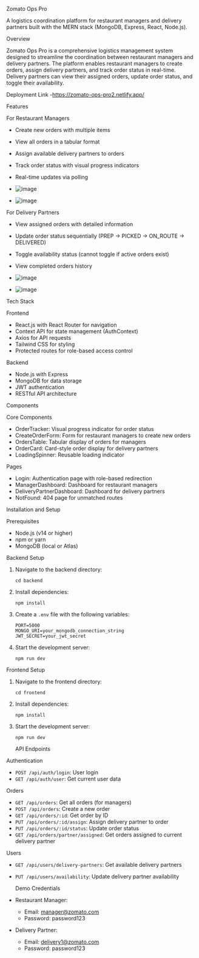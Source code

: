 Zomato Ops Pro

A logistics coordination platform for restaurant managers and delivery partners built with the MERN stack (MongoDB, Express, React, Node.js).

Overview

Zomato Ops Pro is a comprehensive logistics management system designed to streamline the coordination between restaurant managers and delivery partners. The platform enables restaurant managers to create orders, assign delivery partners, and track order status in real-time. Delivery partners can view their assigned orders, update order status, and toggle their availability.

Deployment Link
-https://zomato-ops-pro2.netlify.app/

Features

For Restaurant Managers
- Create new orders with multiple items
- View all orders in a tabular format
- Assign available delivery partners to orders
- Track order status with visual progress indicators
- Real-time updates via polling

- ![image](https://github.com/user-attachments/assets/4658d765-914f-4119-8fd8-cc9b81237c10)
- ![image](https://github.com/user-attachments/assets/da97ba5c-2e33-4d36-93ba-216bb18d2e05)



For Delivery Partners
- View assigned orders with detailed information
- Update order status sequentially (PREP → PICKED → ON_ROUTE → DELIVERED)
- Toggle availability status (cannot toggle if active orders exist)
- View completed orders history

- ![image](https://github.com/user-attachments/assets/c2d08057-c8cc-4484-8d8b-0355df76ec79)
- ![image](https://github.com/user-attachments/assets/9e7e4881-605a-454e-96e4-3d5bdc30d5cb)


Tech Stack

Frontend
- React.js with React Router for navigation
- Context API for state management (AuthContext)
- Axios for API requests
- Tailwind CSS for styling
- Protected routes for role-based access control

Backend
- Node.js with Express
- MongoDB for data storage
- JWT authentication
- RESTful API architecture

Components

Core Components
- OrderTracker: Visual progress indicator for order status
- CreateOrderForm: Form for restaurant managers to create new orders
- OrdersTable: Tabular display of orders for managers
- OrderCard: Card-style order display for delivery partners
- LoadingSpinner: Reusable loading indicator

Pages
- Login: Authentication page with role-based redirection
- ManagerDashboard: Dashboard for restaurant managers
- DeliveryPartnerDashboard: Dashboard for delivery partners
- NotFound: 404 page for unmatched routes

Installation and Setup

Prerequisites
- Node.js (v14 or higher)
- npm or yarn
- MongoDB (local or Atlas)

Backend Setup
1. Navigate to the backend directory:
   ```
   cd backend
   ```
2. Install dependencies:
   ```
   npm install
   ```
3. Create a `.env` file with the following variables:
   ```
   PORT=5000
   MONGO_URI=your_mongodb_connection_string
   JWT_SECRET=your_jwt_secret
   ```
4. Start the development server:
   ```
   npm run dev
   ```

Frontend Setup
1. Navigate to the frontend directory:
   ```
   cd frontend
   ```
2. Install dependencies:
   ```
   npm install
   ```
3. Start the development server:
   ```
   npm run dev
   ```

   API Endpoints

Authentication
- `POST /api/auth/login`: User login
- `GET /api/auth/user`: Get current user data

Orders
- `GET /api/orders`: Get all orders (for managers)
- `POST /api/orders`: Create a new order
- `GET /api/orders/:id`: Get order by ID
- `PUT /api/orders/:id/assign`: Assign delivery partner to order
- `PUT /api/orders/:id/status`: Update order status
- `GET /api/orders/partner/assigned`: Get orders assigned to current delivery partner

Users
- `GET /api/users/delivery-partners`: Get available delivery partners
- `PUT /api/users/availability`: Update delivery partner availability


   Demo Credentials

- Restaurant Manager:
  - Email: manager@zomato.com
  - Password: password123

- Delivery Partner:
  - Email: delivery1@zomato.com
  - Password: password123

